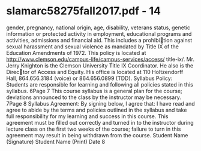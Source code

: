 # slamarc58275fall2017.pdf - 14

gender, pregnancy, national origin, age, disability, veterans status, genetic information or protected activity
in employment, educational programs and activities, admissions and financial aid. This includes a prohibition against sexual harassment and sexual violence as mandated by Title IX of the Education Amendments
of 1972. This policy is located at http://www.clemson.edu/campus-life/campus-services/access/
title-ix/. Mr. Jerry Knighton is the Clemson University Title IX Coordinator. He also is the Director of Access and Equity. His office is located at 110 Holtzendorff Hall, 864.656.3184 (voice) or 864.656.0899
(TDD).
Syllabus Policy: Students are responsible for learning and following all policies stated in this syllabus.
6Page 7
This course syllabus is a general plan for the course; deviations announced to the class by the instructor
may be necessary.
7Page 8
Syllabus Agreement:
By signing below, I agree that:
I have read and agree to abide by the terms and policies outlined in the syllabus and take full responsibility
for my learning and success in this course. This agreement must be filled out correctly and turned in to the
instructor during lecture class on the first two weeks of the course; failure to turn in this agreement may
result in being withdrawn from the course.
Student Name (Signature)
Student Name (Print)
Date
8